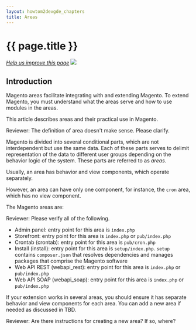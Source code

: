 ```yaml
---
layout: howtom2devgde_chapters
title: Areas
---
```


<h1 id="m2devgde-area">{{ page.title }}</h1>

<p><a href="{{ site.githuburl }}architecture/areas/areas.md" target="_blank"><em>Help us improve this page</em></a>&nbsp;<img src="{{ site.baseurl }}common/images/newWindow.gif"/></p>

<h2 id="m2devgde-area-intro">Introduction</h2>

Magento areas facilitate integrating with and extending Magento. To extend Magento, you must understand what the areas serve and how to use modules in the areas.

This article describes areas and their practical use in Magento.

<p class="q">Reviewer: The definition of area doesn't make sense. Please clarify.</p>

Magento is divided into several conditional parts, which are not interdependent but use the same data. Each of these parts serves to delimit representation of the data to different user groups depending on the behavior logic of the system. These parts are referred to as *areas*.

Usually, an area has behavior and view components, which operate separately.

However, an area can have only one component, for instance, the `cron` area, which has no view component.

The Magento areas are:

<p class="q">Reviewer: Please verify all of the following.</p>

* Admin panel: entry point for this area is <code>index.php</code>
* Storefront: entry point for this area is <code>index.php</code> or <code>pub/index.php</code>
* Crontab (crontab): entry point for this area is <code>pub/cron.php</code>
* Install (install): entry point for this area is <code>setup/index.php</code>. `setup` contains `composer.json` that resolves dependencies and manages packages that comprise the Magento software
* Web API REST (webapi_rest): entry point for this area is `index.php` or `pub/index.php`
* Web API SOAP (webapi_soap): entry point for this area is `index.php` or `pub/index.php`

If your extension works in several areas, you should ensure it has separate behavior and view components for each area.
You can add a new area if needed as discussed in TBD.

<p class="q">Reviewer: Are there instructions for creating a new area? If so, where?</p>
